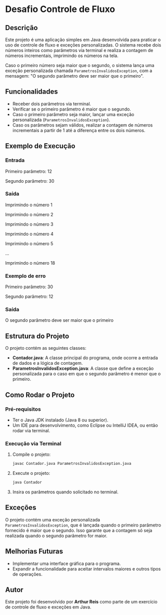 # Desafio Controle de Fluxo

## Descrição

Este projeto é uma aplicação simples em Java desenvolvida para praticar o uso de controle de fluxo e exceções personalizadas. O sistema recebe dois números inteiros como parâmetros via terminal e realiza a contagem de números incrementais, imprimindo os números na tela.

Caso o primeiro número seja maior que o segundo, o sistema lança uma exceção personalizada chamada `ParametrosInvalidosException`, com a mensagem: "O segundo parâmetro deve ser maior que o primeiro".

## Funcionalidades

- Receber dois parâmetros via terminal.
- Verificar se o primeiro parâmetro é maior que o segundo.
- Caso o primeiro parâmetro seja maior, lançar uma exceção personalizada (`ParametrosInvalidosException`).
- Caso os parâmetros sejam válidos, realizar a contagem de números incrementais a partir de 1 até a diferença entre os dois números.

## Exemplo de Execução

### Entrada

Primeiro parâmetro: 12

Segundo parâmetro: 30

### Saída

Imprimindo o número 1 

Imprimindo o número 2 

Imprimindo o número 3 

Imprimindo o número 4 

Imprimindo o número 5 

... 

Imprimindo o número 18

### Exemplo de erro
Primeiro parâmetro: 30 

Segundo parâmetro: 12

### Saída

O segundo parâmetro deve ser maior que o primeiro


## Estrutura do Projeto

O projeto contém as seguintes classes:

- **Contador.java**: A classe principal do programa, onde ocorre a entrada de dados e a lógica de contagem.
- **ParametrosInvalidosException.java**: A classe que define a exceção personalizada para o caso em que o segundo parâmetro é menor que o primeiro.

## Como Rodar o Projeto

### Pré-requisitos

- Ter o Java JDK instalado (Java 8 ou superior).
- Um IDE para desenvolvimento, como Eclipse ou IntelliJ IDEA, ou então rodar via terminal.

### Execução via Terminal

1. Compile o projeto:

    ```bash
    javac Contador.java ParametrosInvalidosException.java
    ```

2. Execute o projeto:

    ```bash
    java Contador
    ```

3. Insira os parâmetros quando solicitado no terminal.

## Exceções

O projeto contém uma exceção personalizada `ParametrosInvalidosException`, que é lançada quando o primeiro parâmetro fornecido é maior que o segundo. Isso garante que a contagem só seja realizada quando o segundo parâmetro for maior.

## Melhorias Futuras

- Implementar uma interface gráfica para o programa.
- Expandir a funcionalidade para aceitar intervalos maiores e outros tipos de operações.

## Autor

Este projeto foi desenvolvido por **Arthur Reis** como parte de um exercício de controle de fluxo e exceções em Java.

